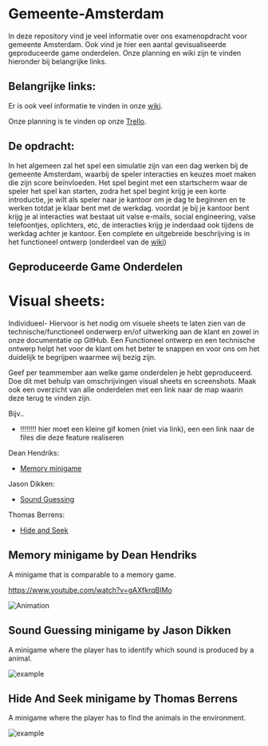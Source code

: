 # Gemeente-Amsterdam

In deze repository vind je veel informatie over ons examenopdracht voor gemeente Amsterdam. Ook vind je hier een aantal gevisualiseerde geproduceerde game onderdelen. 
Onze planning en wiki zijn te vinden hieronder bij belangrijke links.

## Belangrijke links:
Er is ook veel informatie te vinden in onze [wiki](https://github.com/thomasberrens/Gemeente-Amsterdam/wiki).

Onze planning is te vinden op onze [Trello](https://trello.com/b/I5btxegt/gemeente-amsterdam).

## De opdracht:
In het algemeen zal het spel een simulatie zijn van een dag werken bij de gemeente Amsterdam, waarbij de speler interacties en keuzes moet maken die zijn score beïnvloeden. Het spel begint met een startscherm waar de speler het spel kan starten, zodra het spel begint krijg je een korte introductie, je wilt als speler naar je kantoor om je dag te beginnen en te werken totdat je klaar bent met de werkdag. voordat je bij je kantoor bent krijg je al interacties wat bestaat uit valse e-mails, social engineering, valse telefoontjes, oplichters, etc, de interacties krijg je inderdaad ook tijdens de werkdag achter je kantoor.
Een complete en uitgebreide beschrijving is in het functioneel ontwerp (onderdeel van de [wiki](https://github.com/erwinhenraat/VoorbeeldExamenRepo/wiki))

## Geproduceerde Game Onderdelen

# Visual sheets:
Individueel- Hiervoor is het nodig om visuele sheets te laten zien van de technische/functioneel onderwerp en/of uitwerking aan de klant en zowel in onze documentatie op GitHub. 
Een Functioneel ontwerp en een technische ontwerp helpt het voor de klant om het beter te snappen en voor ons om het duidelijk te begrijpen waarmee wij bezig zijn.

Geef per teammember aan welke game onderdelen je hebt geproduceerd. Doe dit met behulp van omschrijvingen visual sheets en screenshots.
Maak ook een overzicht van alle onderdelen met een link naar de map waarin deze terug te vinden zijn.

Bijv..

  * !!!!!!!! hier moet een kleine gif komen (niet via link), een een link naar de files die deze feature realiseren

Dean Hendriks:

  * [Memory minigame](https://i.gyazo.com/981e1edfe57e9f1bb758d43b3b84c301.mp4)

Jason Dikken:
  * [Sound Guessing](https://www.youtube.com/watch?v=L1ahuUrn9r8e)

Thomas Berrens:
  * [Hide and Seek](https://www.youtube.com/watch?v=gAXfkrqBIMo)


## Memory minigame by Dean Hendriks

A minigame that is comparable to a memory game.

https://www.youtube.com/watch?v=gAXfkrqBIMo

![Animation](https://www.youtube.com/watch?v=gAXfkrqBIMo)

## Sound Guessing minigame by Jason Dikken

A minigame where the player has to identify which sound is produced by a animal.

![example](https://www.youtube.com/watch?v=L1ahuUrn9r8e)


## Hide And Seek minigame by Thomas Berrens

A minigame where the player has to find the animals in the environment.

![example](https://www.youtube.com/watch?v=gAXfkrqBIMo)

